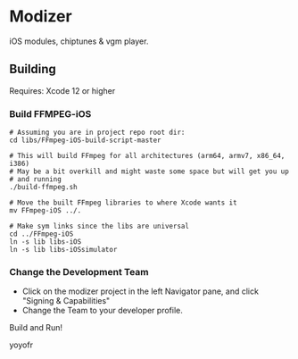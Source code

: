 Modizer
=======

iOS modules, chiptunes & vgm player.

## Building

Requires: Xcode 12 or higher

### Build FFMPEG-iOS

```
# Assuming you are in project repo root dir:
cd libs/FFmpeg-iOS-build-script-master

# This will build FFmpeg for all architectures (arm64, armv7, x86_64, i386)
# May be a bit overkill and might waste some space but will get you up
# and running
./build-ffmpeg.sh

# Move the built FFmpeg libraries to where Xcode wants it
mv FFmpeg-iOS ../.

# Make sym links since the libs are universal
cd ../FFmpeg-iOS
ln -s lib libs-iOS
ln -s lib libs-iOSsimulator
```

### Change the Development Team

- Click on the modizer project in the left Navigator pane, and click "Signing & Capabilities"
- Change the Team to your developer profile.

Build and Run!

yoyofr
